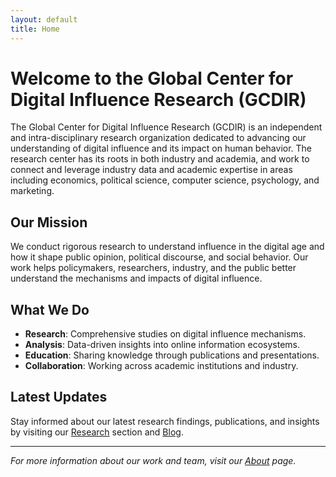 ```yaml
---
layout: default
title: Home
---
```


# Welcome to the Global Center for Digital Influence Research (GCDIR)

The Global Center for Digital Influence Research (GCDIR) is an independent and
intra-disciplinary research organization dedicated to advancing our
understanding of digital influence and its impact on human behavior. The
research center has its roots in both industry and academia, and work to connect
and leverage industry data and academic expertise in areas including economics,
political science, computer science, psychology, and marketing.

## Our Mission

We conduct rigorous research to understand influence in the digital age and how
it shape public opinion, political discourse, and social behavior. Our work
helps policymakers, researchers, industry, and the public better understand the
mechanisms and impacts of digital influence.

## What We Do

- **Research**: Comprehensive studies on digital influence mechanisms.
- **Analysis**: Data-driven insights into online information ecosystems.
- **Education**: Sharing knowledge through publications and presentations.
- **Collaboration**: Working across academic institutions and industry.

## Latest Updates

Stay informed about our latest research findings, publications, and insights by visiting our [Research](/research) section and [Blog](/blog).

---

*For more information about our work and team, visit our [About](/about) page.* 